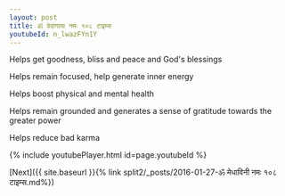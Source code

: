 ```yaml
---
layout: post
title: ॐ वेदांगाया नमः १०८ टाइम्स
youtubeId: n_lwazFYn1Y
---
```

 
 
Helps get goodness, bliss and peace and God's blessings
 
Helps remain focused, help generate inner energy 
 
Helps boost physical and mental health 
 
Helps remain grounded and generates a sense of gratitude towards the greater power 
 
Helps reduce bad karma
 
 
 
 


{% include youtubePlayer.html id=page.youtubeId %}
 
[Next]({{ site.baseurl }}{% link  split2/_posts/2016-01-27-ॐ मेधाविनी नमः १०८ टाइम्स.md%})
 
